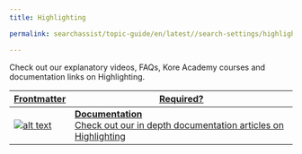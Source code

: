 ```yaml
---
title: Highlighting

permalink: searchassist/topic-guide/en/latest//search-settings/highlighting

---
```

<!--#### Topic Guide
###### Highlighting-->

  Check out our explanatory videos, FAQs, Kore Academy courses and documentation links on Highlighting.

<!-- <details class="introduction-video" open> -->
<!--   <summary>Video -->
<!--   </summary> -->
  
<!--    [![Fields](images/VideoCoverImage.png)](https://player.vimeo.com/video/751565610?h=2562dda9ac&amp) -->

<!--   ##### Bot Actions -->
<!--   Watch this short video to know about Bot Actions settings. -->

<!-- </details> -->

<!-- <details> -->
<!--   <summary>FAQs -->
<!--   </summary> -->

<!--   <a class="doc-link" target="_blank" href="https://docs.kore.ai/searchassist/concepts/managing-indices/configuring-search-fields/"> -->
 
<!--   What are fields in SearchAssist ? -->

<!-- </a> -->

<!--  <a class="doc-link" target="_blank" href="https://docs.kore.ai/searchassist/concepts/managing-indices/configuring-search-fields/"> -->
 
<!--   How do I add custom fields? -->

<!-- </a> -->
 

<!-- </details> -->


<a class="doc-link" target="_blank" href="https://docs.kore.ai/searchassist/concepts/managing-indices/introduction-to-indices/">
 

| Frontmatter | Required? |
|-------------|-------------|
| ![alt text](images/SA_Documentation.svg "Title") | **Documentation**  <br /> Check out our in depth documentation articles on Highlighting | 


</a>
